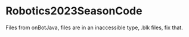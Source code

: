 # Robotics2023SeasonCode
Files from onBotJava, files are in an inaccessible type, .blk files, fix that.
